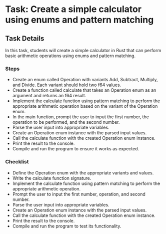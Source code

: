 # Task: Create a simple calculator using enums and pattern matching

## Task Details

In this task, students will create a simple calculator in Rust that can perform basic arithmetic operations using enums and pattern matching.

### Steps

- Create an enum called Operation with variants Add, Subtract, Multiply, and Divide. Each variant should hold two f64 values.
- Create a function called calculate that takes an Operation enum as an argument and returns an f64 result.
- Implement the calculate function using pattern matching to perform the appropriate arithmetic operation based on the variant of the Operation enum.
- In the main function, prompt the user to input the first number, the operation to be performed, and the second number.
- Parse the user input into appropriate variables.
- Create an Operation enum instance with the parsed input values.
- Call the calculate function with the created Operation enum instance.
- Print the result to the console.
- Compile and run the program to ensure it works as expected.


### Checklist

- Define the Operation enum with the appropriate variants and values.
- Write the calculate function signature.
- Implement the calculate function using pattern matching to perform the appropriate arithmetic operation.
- Prompt the user to input the first number, operation, and second number.
- Parse the user input into appropriate variables.
- Create an Operation enum instance with the parsed input values.
- Call the calculate function with the created Operation enum instance.
- Print the result to the console.
- Compile and run the program to test its functionality.
